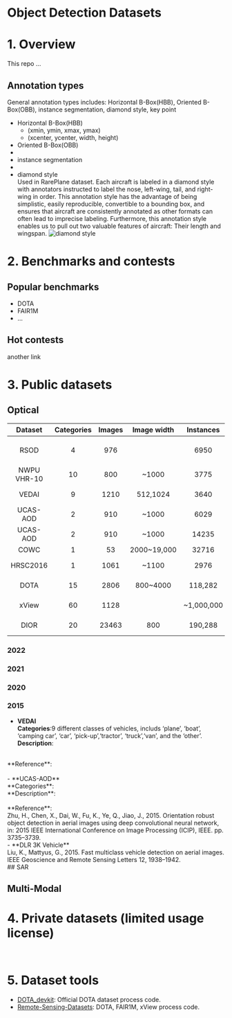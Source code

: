 # Object Detection Datasets

# 1. Overview
This repo ...

## Annotation types
General annotation types includes: Horizontal B-Box(HBB), Oriented B-Box(OBB), instance segmentation, diamond style, key point<br>
- Horizontal B-Box(HBB)<br>
  - (xmin, ymin, xmax, ymax)
  - (xcenter, ycenter, width, height)
- Oriented B-Box(OBB)<br>
- 
- instance segmentation<br>
- 
- diamond style<br>
    Used in RarePlane dataset. Each aircraft is labeled in a diamond style with annotators instructed to label the nose, left-wing, tail, and right-wing in order. This annotation style has the advantage of being simplistic, easily reproducible, convertible to a bounding box, and ensures that aircraft are consistently annotated as other formats can often lead to imprecise labeling. Furthermore, this annotation style enables us to pull out two valuable features of aircraft: Their length and wingspan.
    ![diamond style](https://www.cosmiqworks.org/wp-content/uploads/2020/04/1_gif.gif#pic_center)

    

# 2. Benchmarks and contests
## Popular benchmarks
- DOTA
- FAIR1M
- ...
## Hot contests
another link


# 3. Public datasets

## Optical
| Dataset     | Categories | Images | Image width | Instances | Annotation |   Source    | Year |
|:-----------:|:-------:|:--------:|:-------------:|:-----------:|:--------------:|:-----------:|:-----:|
| RSOD        | 4       | 976      |               | 6950        | HBB  | Google Earth, Tianditu | |
| NWPU VHR-10 | 10      | 800      | ~1000         | 3775        | HBB  | Google Earth           | 2016 |
| VEDAI       | 9       | 1210     | 512,1024      | 3640        | OBB  | Google Earth           | 2015 |
| UCAS-AOD    | 2       | 910      | ~1000         | 6029        | OBB  | Google Earth           | 2015 |
| UCAS-AOD    | 2       | 910      | ~1000         | 14235       | OBB  | Google Earth           | 2015 |
| COWC        | 1       | 53       | 2000~19,000   | 32716       | one dot        |
| HRSC2016    | 1       | 1061     | ~1100         | 2976        | oriented BB    |
| DOTA        | 15      | 2806     | 800~4000      | 118,282     | oriented BB    |
| xView       | 60      | 1128     |               | ~1,000,000  | horizontal BB  |
| DIOR        | 20      | 23463    | 800           | 190,288     | horizontal BB  |
### 2022
### 2021
### 2020
### 2015
- **VEDAI**<br>
**Categories**:9 different classes of vehicles, includs ‘plane’, ‘boat’, ‘camping car’, ‘car’, ‘pick-up’,‘tractor’, ‘truck’,‘van’, and the ‘other’.<br>
**Description**:<br>
<br>
**Reference**:<br>
<br>
- **UCAS-AOD**<br>
**Categories**:<br>
**Description**:<br>
<br>
**Reference**:<br>
Zhu, H., Chen, X., Dai, W., Fu, K., Ye, Q., Jiao, J., 2015. Orientation robust object detection in aerial images using deep convolutional neural network, in: 2015 IEEE International Conference on Image Processing (ICIP), IEEE. pp. 3735–3739.<br>
- **DLR 3K Vehicle**<br>
Liu, K., Mattyus, G., 2015. Fast multiclass vehicle detection on aerial images. IEEE Geoscience and Remote Sensing Letters 12, 1938–1942.<br>
## SAR

## Multi-Modal

# 4. Private datasets (limited usage license)
<br>

# 5. Dataset tools
- [DOTA_devkit](https://github.com/CAPTAIN-WHU/DOTA_devkit): Official DOTA dataset process code.
- [Remote-Sensing-Datasets](https://github.com/lawsonk16/Remote-Sensing-Datasets): DOTA, FAIR1M, xView process code.